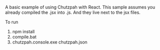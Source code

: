 A basic example of using Chutzpah with React. This sample assumes you already compiled the .jsx into .js. And they live next to the jsx files.

To run

1. npm install
2. compile.bat
3. chutzpah.console.exe chutzpah.json